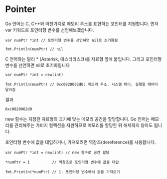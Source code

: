 
# Pointer

Go 언어는 C, C++와 마찬가지로 메모리 주소를 표현하는 포인터를 지원합니다. 먼저 var 키워드로 포인터형 변수를 선언해보겠습니다.

```
var numPtr *int // 포인터형 변수를 선언하면 nil로 초기화됨

fmt.Println(numPtr) // nil
```
C 언어와는 달리 * (Asterisk, 애스터리스크)를 자료형 앞에 붙입니다. 그리고 포인터형 변수를 선언하면 nil로 초기화됩니다
```
var numPtr *int = new(int)

fmt.Println(numPtr) // 0xc0820062d0: 메모리 주소. 시스템 마다, 실행할 때마다 달라짐
```
결과
```
0xc0820062d0
```
new 함수는 지정한 자료형의 크기에 맞는 메모리 공간을 할당합니다. Go 언어는 메모리를 관리해주는 가비지 컬렉션을 지원하므로 메모리를 할당한 뒤 해제하지 않아도 됩니다.

포인터형 변수에 값을 대입하거나, 가져오려면 역참조(dereference)를 사용합니다.
```
var numPtr *int = new(int) // new 함수로 공간 할당

*numPtr = 1          // 역참조로 포인터형 변수에 값을 대입

fmt.Println(*numPtr) // 1: 포인터형 변수에서 값을 가져오기
```
